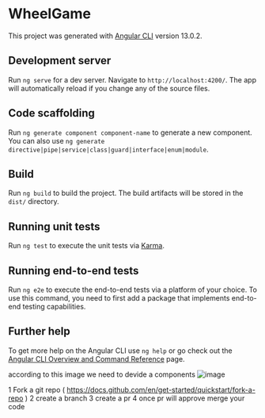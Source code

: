 # WheelGame

This project was generated with [Angular CLI](https://github.com/angular/angular-cli) version 13.0.2.

## Development server

Run `ng serve` for a dev server. Navigate to `http://localhost:4200/`. The app will automatically reload if you change any of the source files.

## Code scaffolding

Run `ng generate component component-name` to generate a new component. You can also use `ng generate directive|pipe|service|class|guard|interface|enum|module`.

## Build

Run `ng build` to build the project. The build artifacts will be stored in the `dist/` directory.

## Running unit tests

Run `ng test` to execute the unit tests via [Karma](https://karma-runner.github.io).

## Running end-to-end tests

Run `ng e2e` to execute the end-to-end tests via a platform of your choice. To use this command, you need to first add a package that implements end-to-end testing capabilities.

## Further help

To get more help on the Angular CLI use `ng help` or go check out the [Angular CLI Overview and Command Reference](https://angular.io/cli) page.

according to this image we need to devide a components 
![image](https://user-images.githubusercontent.com/16557259/231960003-300209f9-7e72-411f-abda-09d56ff55a82.png)

1 Fork a git repo ( https://docs.github.com/en/get-started/quickstart/fork-a-repo )
2 create a branch 
3 create a pr 
4 once pr will approve merge your code 
